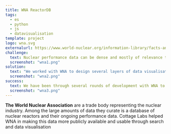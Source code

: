 ```yaml
---
title: WNA ReactorDB
tags:
  - es
  - python
  - js
  - datavisualisation
template: project
logo: wna.svg
externalurl: https://www.world-nuclear.org/information-library/facts-and-figures/reactor-database.aspx
challenge:
  text: Nuclear performance data can be dense and mostly of relevance to experts.  Nonetheless, WNA has a remit to communicate with the public about activities in the nuclear industry.  As such, they wanted to find a way to make their reactor and performance data available and understandable for members of the public, as well as journalists and science communicators, as well as for industry professionals.
  screenshot: "wna1.png"
solution:
  text: "We worked with WNA to design several layers of data visualisation and reporting which would satisfy their three key user classes: the public, journalists, and industry professionals.  We designed a data management pipeline which allowed them to continue to manage their reactor and performance data in spreadsheets, and to periodically publish it to visualisations embedded in their commercial CMS.  This included a standard search interface, as well as potted reports for individual reactors, entire countries, and arbitrary data selected from search.  We also provided a visualisation generator, that would allow WNA administrators to define the parameters of a visualisation, and then embed a code snippet anywhere in their website which would then present live, interactive data in context."
  screenshot: "wna2.png"
success:
  text: We have been through several rounds of development with WNA to further extend and enhance the visualisations.  The system continues to provide relevant and up-to-date data to all the end user stakeholders.
  screenshot: "wna3.png"
---
```


**The World Nuclear Association** are a trade body representing the nuclear industry.  Among the large amounts of data they curate is a database of nuclear reactors and their ongoing performance data.  Cottage Labs helped WNA in making this data more publicly available and usable through search and data visualisation
